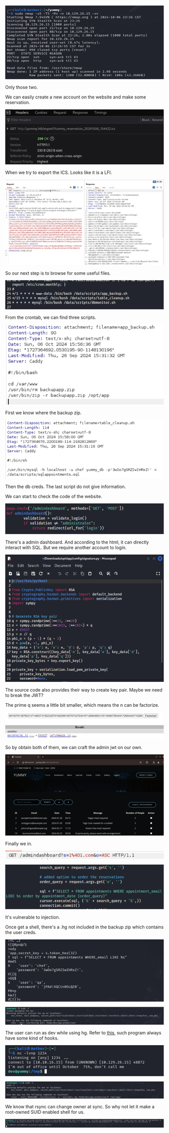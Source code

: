 ![image-20241006232708712](./assets/image-20241006232708712.png)

Only those two.

We can easily create a new account on the website and make some reservation.

![image-20241006234406470](./assets/image-20241006234406470.png)

When we try to export the ICS. Looks like it is a LFI.

![image-20241006235235575](./assets/image-20241006235235575.png)

So our next step is to browse for some useful files.

![image-20241006235450022](./assets/image-20241006235450022.png)

From the crontab, we can find three scripts.

![image-20241006235617775](./assets/image-20241006235617775.png)

First we know where the backup zip.

![image-20241006235737533](./assets/image-20241006235737533.png)

Then the db creds. The last script do not give information.

We can start to check the code of the website.

![image-20241007000636225](./assets/image-20241007000636225.png)

There's a admin dashboard. And according to the html, it can directly interact with SQL. But we require another account to login.

![image-20241007000735437](./assets/image-20241007000735437.png)

The source code also provides their way to create key pair. Maybe we need to break the JWT?

The prime q seems a little bit smaller, which means the n can be factorize.

![image-20241007003458621](./assets/image-20241007003458621.png)

So by obtain both of them, we can craft the admin jwt on our own. 

![image-20241007003325317](./assets/image-20241007003325317.png)

Finally we in.

![image-20241007003652035](./assets/image-20241007003652035.png)

![image-20241007003733716](./assets/image-20241007003733716.png)

It's vulnerable to injection.

Once get a shell, there's a .hg not included in the backup zip which contains the user creds.

![image-20241007005309343](./assets/image-20241007005309343.png)

![image-20241007005440232](./assets/image-20241007005440232.png)

The user can run as dev while using hg. Refer to [this](https://wiki.mercurial-scm.org/Hook), such program always have some kind of hooks.

![image-20241007010110965](./assets/image-20241007010110965.png)

![image-20241007010129576](./assets/image-20241007010129576.png)

We know that rsync can change owner at sync. So why not let it make a root-owned SUID enabled shell for us.

![image-20241007011020456](./assets/image-20241007011020456.png)







